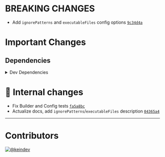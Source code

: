 # BREAKING CHANGES

- Add `ignorePatterns` and `executableFiles` config options [`9c34d4a`](https://github.com/keindev/standard-shared-config/commit/9c34d4a23222842e26cbc66702dbe7c323c12aa0)

# Important Changes

## Dependencies

<details>
<summary>Dev Dependencies</summary>

- Bumped **[@types/jest](https://www.npmjs.com/package/@types/jest/v/26.0.23)** from `26.0.22` to `26.0.23`
- Bumped **[@types/node](https://www.npmjs.com/package/@types/node/v/15.0.0)** from `14.14.41` to `15.0.0`
- Bumped **[@types/semver](https://www.npmjs.com/package/@types/semver/v/7.3.5)** from `7.3.4` to `7.3.5`
- Bumped **[eslint-plugin-jest](https://www.npmjs.com/package/eslint-plugin-jest/v/24.3.6)** from `24.3.5` to `24.3.6`
- Bumped **[typedoc-plugin-markdown](https://www.npmjs.com/package/typedoc-plugin-markdown/v/3.7.2)** from `3.7.1` to `3.7.2`

</details>

# :memo: Internal changes

- Fix Builder and Config tests [`fa5a8bc`](https://github.com/keindev/standard-shared-config/commit/fa5a8bc2083b76a40de2a1c03353d53998b8b24c)
- Actualize docs, add `ignorePatterns`/`executableFiles` description [`04365a4`](https://github.com/keindev/standard-shared-config/commit/04365a4ddf4d3aee93e06b26ff966e2aea690566)

---

# Contributors

[![@keindev](https://avatars.githubusercontent.com/u/4527292?v=4&s=40)](https://github.com/keindev)
